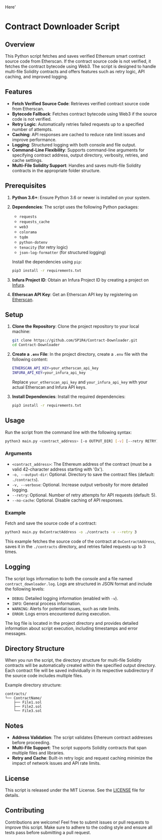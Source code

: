 Here'
# Contract Downloader Script

## Overview

This Python script fetches and saves verified Ethereum smart contract source code from Etherscan. If the contract source code is not verified, it fetches the contract bytecode using Web3. The script is designed to handle multi-file Solidity contracts and offers features such as retry logic, API caching, and improved logging.

## Features

- **Fetch Verified Source Code**: Retrieves verified contract source code from Etherscan.
- **Bytecode Fallback**: Fetches contract bytecode using Web3 if the source code is not verified.
- **Retry Logic**: Automatically retries failed requests up to a specified number of attempts.
- **Caching**: API responses are cached to reduce rate limit issues and improve performance.
- **Logging**: Structured logging with both console and file output.
- **Command-Line Flexibility**: Supports command-line arguments for specifying contract address, output directory, verbosity, retries, and cache settings.
- **Multi-File Solidity Support**: Handles and saves multi-file Solidity contracts in the appropriate folder structure.

## Prerequisites

1. **Python 3.6+**: Ensure Python 3.6 or newer is installed on your system.
2. **Dependencies**: The script uses the following Python packages:
   - `requests`
   - `requests_cache`
   - `web3`
   - `colorama`
   - `tqdm`
   - `python-dotenv`
   - `tenacity` (for retry logic)
   - `json-log-formatter` (for structured logging)

   Install the dependencies using `pip`:

   ```bash
   pip3 install -r requirements.txt
   ```

3. **Infura Project ID**: Obtain an Infura Project ID by creating a project on [Infura](https://infura.io/).
4. **Etherscan API Key**: Get an Etherscan API key by registering on [Etherscan](https://etherscan.io/).

## Setup

1. **Clone the Repository**: Clone the project repository to your local machine:

   ```bash
   git clone https://github.com/SP1R4/Contract-Downloader.git
   cd Contract-Downloader
   ```

2. **Create a `.env` File**: In the project directory, create a `.env` file with the following content:

   ```bash
   ETHERSCAN_API_KEY=your_etherscan_api_key
   INFURA_API_KEY=your_infura_api_key
   ```

   Replace `your_etherscan_api_key` and `your_infura_api_key` with your actual Etherscan and Infura API keys.

3. **Install Dependencies**: Install the required dependencies:

   ```bash
   pip3 install -r requirements.txt
   ```

## Usage

Run the script from the command line with the following syntax:

```bash
python3 main.py <contract_address> [-o OUTPUT_DIR] [-v] [--retry RETRY] [--no-cache]
```

### Arguments

- `<contract_address>`: The Ethereum address of the contract (must be a valid 42-character address starting with '0x').
- `-o, --output-dir`: Optional. Directory to save the contract files (default: `./contracts`).
- `-v, --verbose`: Optional. Increase output verbosity for more detailed logging.
- `--retry`: Optional. Number of retry attempts for API requests (default: 5).
- `--no-cache`: Optional. Disable caching of API responses.

### Example

Fetch and save the source code of a contract:

```bash
python3 main.py 0xContractAddress -o ./contracts -v --retry 3
```

This example fetches the source code of the contract at `0xContractAddress`, saves it in the `./contracts` directory, and retries failed requests up to 3 times.

## Logging

The script logs information to both the console and a file named `contract_downloader.log`. Logs are structured in JSON format and include the following levels:

- `DEBUG`: Detailed logging information (enabled with `-v`).
- `INFO`: General process information.
- `WARNING`: Alerts for potential issues, such as rate limits.
- `ERROR`: Logs errors encountered during execution.

The log file is located in the project directory and provides detailed information about script execution, including timestamps and error messages.

## Directory Structure

When you run the script, the directory structure for multi-file Solidity contracts will be automatically created within the specified output directory. Each contract file will be saved individually in its respective subdirectory if the source code includes multiple files.

Example directory structure:

```
contracts/
└── ContractName/
    ├── File1.sol
    ├── File2.sol
    └── File3.sol
```

## Notes

- **Address Validation**: The script validates Ethereum contract addresses before proceeding.
- **Multi-File Support**: The script supports Solidity contracts that span multiple files and libraries.
- **Retry and Cache**: Built-in retry logic and request caching minimize the impact of network issues and API rate limits.

## License

This script is released under the MIT License. See the [LICENSE](LICENSE) file for details.

## Contributing

Contributions are welcome! Feel free to submit issues or pull requests to improve this script. Make sure to adhere to the coding style and ensure all tests pass before submitting a pull request.
